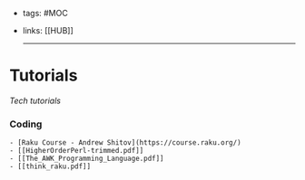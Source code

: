 - tags: #MOC
- links: [[HUB]]
  
  ---
# Tutorials
*Tech tutorials*
### Coding
	- [Raku Course - Andrew Shitov](https://course.raku.org/)
	- [[HigherOrderPerl-trimmed.pdf]]
	- [[The_AWK_Programming_Language.pdf]]
	- [[think_raku.pdf]]